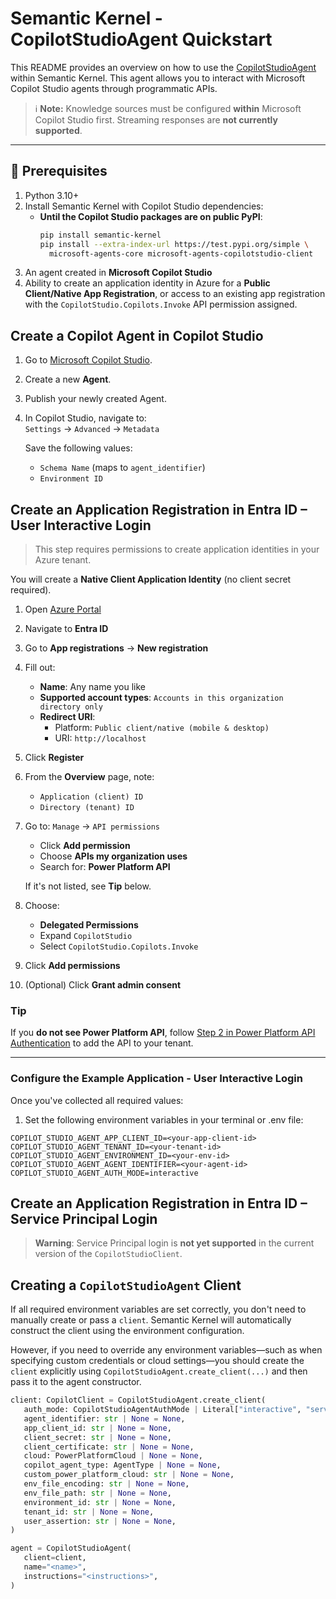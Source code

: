 # Semantic Kernel - CopilotStudioAgent Quickstart

This README provides an overview on how to use the [CopilotStudioAgent](../../../semantic_kernel/agents/copilot_studio/copilot_studio_agent.py) within Semantic Kernel. 
This agent allows you to interact with Microsoft Copilot Studio agents through programmatic APIs.

> ℹ️ **Note:** Knowledge sources must be configured **within** Microsoft Copilot Studio first. Streaming responses are **not currently supported**.

---

## 🔧 Prerequisites

1. Python 3.10+
2. Install Semantic Kernel with Copilot Studio dependencies:
   - **Until the Copilot Studio packages are on public PyPI**:
     ```bash
     pip install semantic-kernel
     pip install --extra-index-url https://test.pypi.org/simple \
       microsoft-agents-core microsoft-agents-copilotstudio-client
     ```
3. An agent created in **Microsoft Copilot Studio**
4. Ability to create an application identity in Azure for a **Public Client/Native App Registration**, 
or access to an existing app registration with the `CopilotStudio.Copilots.Invoke` API permission assigned.

## Create a Copilot Agent in Copilot Studio

1. Go to [Microsoft Copilot Studio](https://copilotstudio.microsoft.com).
2. Create a new **Agent**.
3. Publish your newly created Agent.
4. In Copilot Studio, navigate to:  
   `Settings` → `Advanced` → `Metadata`

   Save the following values:
   - `Schema Name` (maps to `agent_identifier`)
   - `Environment ID`

## Create an Application Registration in Entra ID – User Interactive Login

> This step requires permissions to create application identities in your Azure tenant.

You will create a **Native Client Application Identity** (no client secret required).

1. Open [Azure Portal](https://portal.azure.com)
2. Navigate to **Entra ID**
3. Go to **App registrations** → **New registration**
4. Fill out:
   - **Name**: Any name you like
   - **Supported account types**: `Accounts in this organization directory only`
   - **Redirect URI**:  
     - Platform: `Public client/native (mobile & desktop)`
     - URI: `http://localhost`
5. Click **Register**
6. From the **Overview** page, note:
   - `Application (client) ID`
   - `Directory (tenant) ID`
7. Go to: `Manage` → `API permissions`
   - Click **Add permission**
   - Choose **APIs my organization uses**
   - Search for: **Power Platform API**

   If it's not listed, see **Tip** below.

8. Choose:
   - **Delegated Permissions**
   - Expand `CopilotStudio`
   - Select `CopilotStudio.Copilots.Invoke`
9. Click **Add permissions**
10. (Optional) Click **Grant admin consent**

### Tip

If you **do not see Power Platform API**, follow [Step 2 in Power Platform API Authentication](https://learn.microsoft.com/en-us/power-platform/admin/programmability-authentication-v2) to add the API to your tenant.

---

### Configure the Example Application - User Interactive Login

Once you've collected all required values:

1. Set the following environment variables in your terminal or .env file:

```env
COPILOT_STUDIO_AGENT_APP_CLIENT_ID=<your-app-client-id>
COPILOT_STUDIO_AGENT_TENANT_ID=<your-tenant-id>
COPILOT_STUDIO_AGENT_ENVIRONMENT_ID=<your-env-id>
COPILOT_STUDIO_AGENT_AGENT_IDENTIFIER=<your-agent-id>
COPILOT_STUDIO_AGENT_AUTH_MODE=interactive
```

## Create an Application Registration in Entra ID – Service Principal Login

> **Warning**: Service Principal login is **not yet supported** in the current version of the `CopilotStudioClient`.  

## Creating a `CopilotStudioAgent` Client

If all required environment variables are set correctly, you don't need to manually create or pass a `client`. Semantic Kernel will automatically construct the client using the environment configuration.

However, if you need to override any environment variables—such as when specifying custom credentials or cloud settings—you should create the `client` explicitly using `CopilotStudioAgent.create_client(...)` and then pass it to the agent constructor.

```python
client: CopilotClient = CopilotStudioAgent.create_client(
   auth_mode: CopilotStudioAgentAuthMode | Literal["interactive", "service"] | None = None,
   agent_identifier: str | None = None,
   app_client_id: str | None = None,
   client_secret: str | None = None,
   client_certificate: str | None = None,
   cloud: PowerPlatformCloud | None = None,
   copilot_agent_type: AgentType | None = None,
   custom_power_platform_cloud: str | None = None,
   env_file_encoding: str | None = None,
   env_file_path: str | None = None,
   environment_id: str | None = None,
   tenant_id: str | None = None,
   user_assertion: str | None = None,
)

agent = CopilotStudioAgent(
   client=client,
   name="<name>",
   instructions="<instructions>",
)
```
